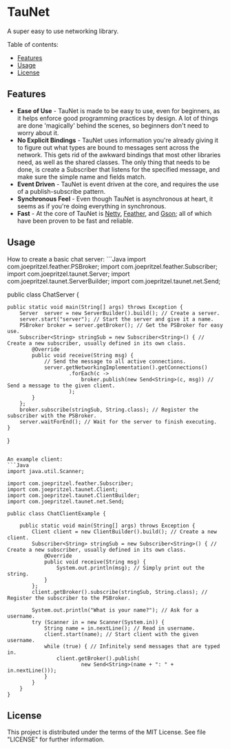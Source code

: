 TauNet
======

A super easy to use networking library.

Table of contents:
+ [Features](#features)
+ [Usage](#usage)
+ [License](#license)

<h2 name="features">Features</h2>

+ <strong>Ease of Use</strong> - TauNet is made to be easy to use, even for beginners, as it helps enforce good programming practices by design. A lot of things are done 'magically' behind the scenes, so beginners don't need to worry about it.
+ <strong>No Explicit Bindings</strong> - TauNet uses information you're already giving it to figure out what types are bound to messages sent across the network. This gets rid of the awkward bindings that most other libraries need, as well as the shared classes. The only thing that needs to be done, is create a Subscriber that listens for the specified message, and make sure the simple name and fields match.  
+ <strong>Event Driven</strong> - TauNet is event driven at the core, and requires the use of a publish-subscribe pattern.
+ <strong>Synchronous Feel</strong> - Even though TauNet is asynchronous at heart, it seems as if you're doing everything in synchronous.
+ <strong>Fast</strong> - At the core of TauNet is [Netty](http://netty.io/), [Feather](https://github.com/Joe0/Feather), and [Gson](https://code.google.com/p/google-gson/); all of which have been proven to be fast and reliable.

<h2 name="usage">Usage</h2>
How to create a basic chat server:
```Java
import com.joepritzel.feather.PSBroker;
import com.joepritzel.feather.Subscriber;
import com.joepritzel.taunet.Server;
import com.joepritzel.taunet.ServerBuilder;
import com.joepritzel.taunet.net.Send;

public class ChatServer {

	public static void main(String[] args) throws Exception {
		Server  server = new ServerBuilder().build(); // Create a server.
		server.start("server"); // Start the server and give it a name.
		PSBroker broker = server.getBroker(); // Get the PSBroker for easy use.
		Subscriber<String> stringSub = new Subscriber<String>() { // Create a new subscriber, usually defined in its own class.
			@Override
			public void receive(String msg) {
				// Send the message to all active connections.
				server.getNetworkingImplementation().getConnections()
						.forEach(c -> 
							broker.publish(new Send<String>(c, msg)) // Send a message to the given client.
						);
			}
		};
		broker.subscribe(stringSub, String.class); // Register the subscriber with the PSBroker.
		server.waitForEnd(); // Wait for the server to finish executing.
	}
	
}
```

An example client:
```Java
import java.util.Scanner;

import com.joepritzel.feather.Subscriber;
import com.joepritzel.taunet.Client;
import com.joepritzel.taunet.ClientBuilder;
import com.joepritzel.taunet.net.Send;

public class ChatClientExample {

	public static void main(String[] args) throws Exception {
		Client client = new ClientBuilder().build(); // Create a new client.
		Subscriber<String> stringSub = new Subscriber<String>() { // Create a new subscriber, usually defined in its own class.
			@Override
			public void receive(String msg) {
				System.out.println(msg); // Simply print out the string.
			}
		};
		client.getBroker().subscribe(stringSub, String.class); // Register the subscriber to the PSBroker.
		
		System.out.println("What is your name?"); // Ask for a username.
		try (Scanner in = new Scanner(System.in)) {
			String name = in.nextLine(); // Read in username.
			client.start(name); // Start client with the given username.
			while (true) { // Infinitely send messages that are typed in.
				client.getBroker().publish(
						new Send<String>(name + ": " + in.nextLine()));
			}
		}
	}
}
```

<h2 name="license">License</h2>

This project is distributed under the terms of the MIT License. See file "LICENSE" for further information.

